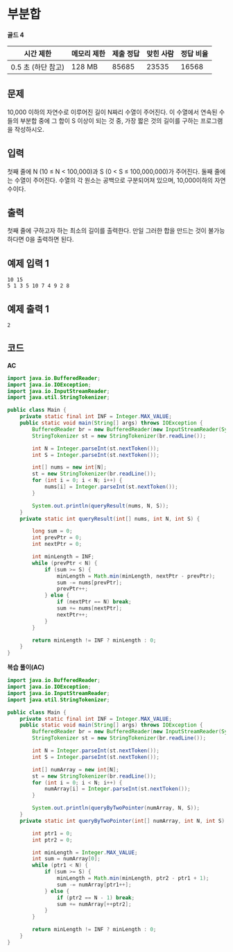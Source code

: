 # 부분합

**골드 4**

|시간 제한	|메모리 제한	|제출	정답	|맞힌 사람	|정답 비율|
|---|---|---|---|---|
|0.5 초 (하단 참고)|	128 MB|	85685	|23535|	16568|	25.706%|

## 문제

10,000 이하의 자연수로 이루어진 길이 N짜리 수열이 주어진다. 이 수열에서 연속된 수들의 부분합 중에 그 합이 S 이상이 되는 것 중, 가장 짧은 것의 길이를 구하는 프로그램을 작성하시오.

## 입력

첫째 줄에 N (10 ≤ N < 100,000)과 S (0 < S ≤ 100,000,000)가 주어진다. 둘째 줄에는 수열이 주어진다. 수열의 각 원소는 공백으로 구분되어져 있으며, 10,000이하의 자연수이다.

## 출력 

첫째 줄에 구하고자 하는 최소의 길이를 출력한다. 만일 그러한 합을 만드는 것이 불가능하다면 0을 출력하면 된다.

## 예제 입력 1

```
10 15
5 1 3 5 10 7 4 9 2 8
```

## 예제 출력 1

```
2
```

## 코드

**AC**

```java
import java.io.BufferedReader;
import java.io.IOException;
import java.io.InputStreamReader;
import java.util.StringTokenizer;

public class Main {
    private static final int INF = Integer.MAX_VALUE;
    public static void main(String[] args) throws IOException {
        BufferedReader br = new BufferedReader(new InputStreamReader(System.in));
        StringTokenizer st = new StringTokenizer(br.readLine());

        int N = Integer.parseInt(st.nextToken());
        int S = Integer.parseInt(st.nextToken());

        int[] nums = new int[N];
        st = new StringTokenizer(br.readLine());
        for (int i = 0; i < N; i++) {
            nums[i] = Integer.parseInt(st.nextToken());
        }

        System.out.println(queryResult(nums, N, S));
    }
    private static int queryResult(int[] nums, int N, int S) {

        long sum = 0;
        int prevPtr = 0;
        int nextPtr = 0;

        int minLength = INF;
        while (prevPtr < N) {
            if (sum >= S) {
                minLength = Math.min(minLength, nextPtr - prevPtr);
                sum -= nums[prevPtr];
                prevPtr++;
            } else {
                if (nextPtr == N) break;
                sum += nums[nextPtr];
                nextPtr++;
            }
        }

        return minLength != INF ? minLength : 0;
    }
}
```

**복습 풀이(AC)**

```java
import java.io.BufferedReader;
import java.io.IOException;
import java.io.InputStreamReader;
import java.util.StringTokenizer;

public class Main {
    private static final int INF = Integer.MAX_VALUE;
    public static void main(String[] args) throws IOException {
        BufferedReader br = new BufferedReader(new InputStreamReader(System.in));
        StringTokenizer st = new StringTokenizer(br.readLine());

        int N = Integer.parseInt(st.nextToken());
        int S = Integer.parseInt(st.nextToken());

        int[] numArray = new int[N];
        st = new StringTokenizer(br.readLine());
        for (int i = 0; i < N; i++) {
            numArray[i] = Integer.parseInt(st.nextToken());
        }

        System.out.println(queryByTwoPointer(numArray, N, S));
    }
    private static int queryByTwoPointer(int[] numArray, int N, int S) {

        int ptr1 = 0;
        int ptr2 = 0;

        int minLength = Integer.MAX_VALUE;
        int sum = numArray[0];
        while (ptr1 < N) {
            if (sum >= S) {
                minLength = Math.min(minLength, ptr2 - ptr1 + 1);
                sum -= numArray[ptr1++];
            } else {
                if (ptr2 == N - 1) break;
                sum += numArray[++ptr2];
            }
        }

        return minLength != INF ? minLength : 0;
    }
}
```